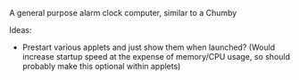 A general purpose alarm clock computer, similar to a Chumby

Ideas:
 * Prestart various applets and just show them when launched?  (Would increase startup speed at the expense of memory/CPU usage, so should probably make this optional within applets)
